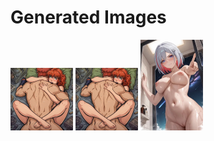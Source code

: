 # Generated Images



<img src="2025_10_03_01_thumb.webp" width="100"/> <img src="2025_10_03_02_thumb.webp" width="100"/> <img src="2025_10_03_03_thumb.webp" width="100"/>
